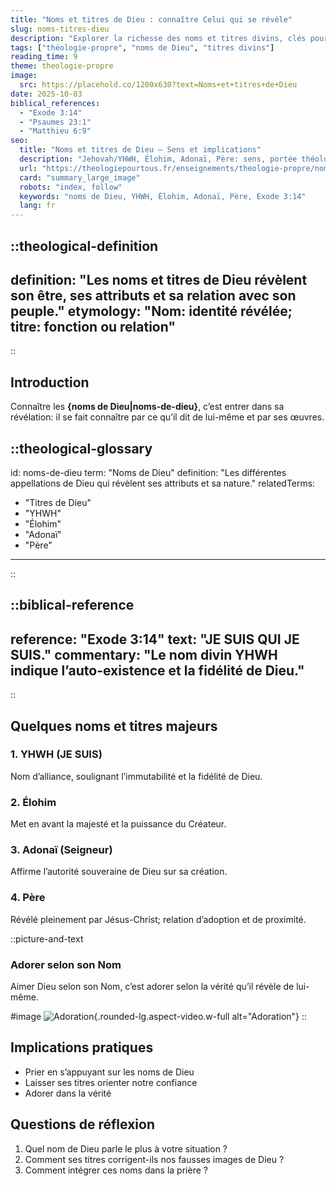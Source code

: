 ```yaml
---
title: "Noms et titres de Dieu : connaître Celui qui se révèle"
slug: noms-titres-dieu
description: "Explorer la richesse des noms et titres divins, clés pour la connaissance de Dieu."
tags: ["théologie-propre", "noms de Dieu", "titres divins"]
reading_time: 9
theme: theologie-propre
image:
  src: https://placehold.co/1200x630?text=Noms+et+titres+de+Dieu
date: 2025-10-03
biblical_references:
  - "Exode 3:14"
  - "Psaumes 23:1"
  - "Matthieu 6:9"
seo:
  title: "Noms et titres de Dieu — Sens et implications"
  description: "Jehovah/YHWH, Élohim, Adonaï, Père: sens, portée théologique et implications pour la vie chrétienne."
  url: "https://theologiepourtous.fr/enseignements/theologie-propre/noms-titres-dieu"
  card: "summary_large_image"
  robots: "index, follow"
  keywords: "noms de Dieu, YHWH, Élohim, Adonaï, Père, Exode 3:14"
  lang: fr
---
```


::theological-definition
---
definition: "Les noms et titres de Dieu révèlent son être, ses attributs et sa relation avec son peuple."
etymology: "Nom: identité révélée; titre: fonction ou relation"
---
::

## Introduction

Connaître les **{noms de Dieu|noms-de-dieu}**, c’est entrer dans sa révélation: il se fait connaître par ce qu’il dit de lui-même et par ses œuvres.

::theological-glossary
---
id: noms-de-dieu
term: "Noms de Dieu"
definition: "Les différentes appellations de Dieu qui révèlent ses attributs et sa nature."
relatedTerms:
  - "Titres de Dieu"
  - "YHWH"
  - "Élohim"
  - "Adonaï"
  - "Père"
---
::

::biblical-reference
---
reference: "Exode 3:14"
text: "JE SUIS QUI JE SUIS."
commentary: "Le nom divin YHWH indique l’auto-existence et la fidélité de Dieu."
---
::

## Quelques noms et titres majeurs

### 1. YHWH (JE SUIS)
Nom d’alliance, soulignant l’immutabilité et la fidélité de Dieu.

### 2. Élohim
Met en avant la majesté et la puissance du Créateur.

### 3. Adonaï (Seigneur)
Affirme l’autorité souveraine de Dieu sur sa création.

### 4. Père
Révélé pleinement par Jésus-Christ; relation d’adoption et de proximité.

::picture-and-text
### Adorer selon son Nom
Aimer Dieu selon son Nom, c’est adorer selon la vérité qu’il révèle de lui-même.

#image
![Adoration](https://placehold.co/1200x630?text=Adoration){.rounded-lg.aspect-video.w-full alt="Adoration"}
::

## Implications pratiques
- Prier en s’appuyant sur les noms de Dieu
- Laisser ses titres orienter notre confiance
- Adorer dans la vérité

## Questions de réflexion
1. Quel nom de Dieu parle le plus à votre situation ?
2. Comment ses titres corrigent-ils nos fausses images de Dieu ?
3. Comment intégrer ces noms dans la prière ?
